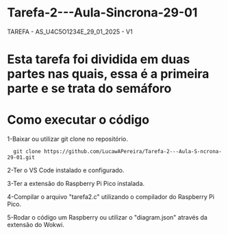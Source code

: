 # Tarefa-2---Aula-Sincrona-29-01
 TAREFA - AS_U4C5O1234E_29_01_2025 - V1
# Esta tarefa foi dividida em duas partes nas quais, essa é a primeira parte e se trata do semáforo

# Como executar o código
1-Baixar ou utilizar git clone no repositório.

      git clone https://github.com/LucawAPereira/Tarefa-2---Aula-S-ncrona-29-01.git
      
2-Ter o VS Code instalado e configurado.

3-Ter a extensão do Raspberry Pi Pico instalada.

4-Compilar o arquivo "tarefa2.c" utilizando o compilador do Raspberry Pi Pico.

5-Rodar o código um Raspberry ou utilizar o "diagram.json" através da extensão do Wokwi.
